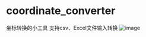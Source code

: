 # coordinate_converter
坐标转换的小工具  支持csv、Excel文件输入转换
![image](https://github.com/user-attachments/assets/17855265-894c-4589-a489-467058746aef)

